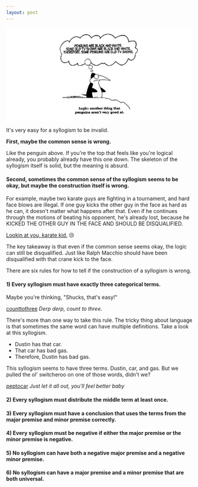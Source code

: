 ```yaml
---
layout: post
---
```

![penguinlogic](/assets/img/PenguinLogic.jpg)


It's very easy for a syllogism to be invalid.

**First, maybe the common sense is wrong.**

Like the penguin above. If you're the top that feels like you're logical already, you probably already have this one down. The skeleton of the syllogism itself is solid, but the meaning is absurd.

#### Second, sometimes the common sense of the syllogism seems to be okay, but **maybe the construction itself is wrong.**

For example, maybe two karate guys are fighting in a tournament, and hard face blows are illegal. If one guy kicks the other guy in the face as hard as he can, it doesn't matter what happens after that. Even if he continues through the motions of beating his opponent, he's already lost, because he KICKED THE OTHER GUY IN THE FACE AND SHOULD BE DISQUALIFIED.

[Lookin at you, karate kid.](https://www.overthinkingit.com/2008/12/08/disqualify-daniel-larusso/) 😒

The key takeaway is that even if the common sense seems okay, the logic can still be disqualified. Just like Ralph Macchio should have been disqualified with that crane kick to the face.

There are six rules for how to tell if the construction of a syllogism is wrong.

#### 1) Every syllogism must have exactly three categorical terms.

Maybe you're thinking, "Shucks, that's easy!"

[counttothree](/assets/img/counttothree.gif)
*Derp derp, count to three.*

There's more than one way to take this rule. The tricky thing about language is that sometimes the same word can have multiple definitions. Take a look at this syllogism.

>
- Dustin has that car.
- That car has bad gas.
- Therefore, Dustin has bad gas.

This syllogism seems to have three terms. Dustin, car, and gas. But we pulled the ol' switcheroo on one of those words, didn't we?

[peptocar](/assets/img/peptocar.jpg)
*Just let it all out, you'll feel better baby*

#### 2) Every syllogism must distribute the middle term at least once.



#### 3) Every syllogism must have a conclusion that uses the terms from the major premise and minor premise correctly.


#### 4) Every syllogism must be negative if either the major premise or the minor premise is negative.


#### 5) No syllogism can have both a negative major premise and a negative minor premise.


#### 6) No syllogism can have a major premise and a minor premise that are both universal.
